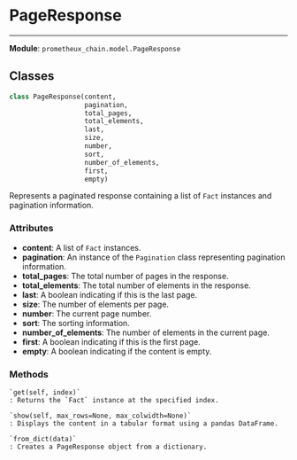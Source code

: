 # PageResponse

---

**Module**: `prometheux_chain.model.PageResponse`

## Classes

```python
class PageResponse(content,
                   pagination,
                   total_pages,
                   total_elements,
                   last,
                   size,
                   number,
                   sort,
                   number_of_elements,
                   first,
                   empty)
```

Represents a paginated response containing a list of `Fact` instances and pagination information.

### Attributes

- **content**: A list of `Fact` instances.
- **pagination**: An instance of the `Pagination` class representing pagination information.
- **total_pages**: The total number of pages in the response.
- **total_elements**: The total number of elements in the response.
- **last**: A boolean indicating if this is the last page.
- **size**: The number of elements per page.
- **number**: The current page number.
- **sort**: The sorting information.
- **number_of_elements**: The number of elements in the current page.
- **first**: A boolean indicating if this is the first page.
- **empty**: A boolean indicating if the content is empty.

### Methods

    `get(self, index)`
    : Returns the `Fact` instance at the specified index.

    `show(self, max_rows=None, max_colwidth=None)`
    : Displays the content in a tabular format using a pandas DataFrame.

    `from_dict(data)`
    : Creates a PageResponse object from a dictionary.
